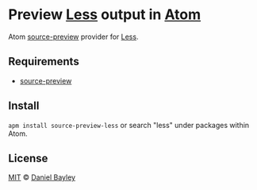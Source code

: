 Preview [Less] output in [Atom]
===============================

Atom [source-preview] provider for [Less].

Requirements
------------
* [source-preview]

Install
-------
`apm install source-preview-less` or search "less" under packages within Atom.

License
-------
[MIT] © [Daniel Bayley]

[MIT]:							LICENSE.md
[Daniel Bayley]:		https://github.com/danielbayley
[atom]:							https://atom.io
[source-preview]:		https://atom.io/packages/source-preview
[less]:							http://lesscss.org
